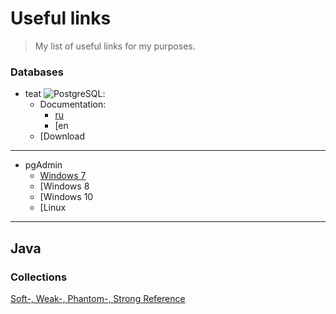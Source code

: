 # Useful links
>My list of useful links for my purposes.


### Databases
- teat ![PostgreSQL](https://www.logo.wine/a/logo/PostgreSQL/PostgreSQL-Logo.wine.svg):
   - Documentation:
      - [ru](https://postgrespro.ru/docs/postgresql)
      - [en
   - [Download
***
* pgAdmin
   * [Windows 7](https://www.postgresql.org/ftp/pgadmin/pgadmin4/v4.30/windows/)
   * [Windows 8
   * [Windows 10
   * [Linux  
***
## Java

### Collections
[Soft-, Weak-, Phantom-, Strong Reference](https://habr.com/ru/post/169883/)
